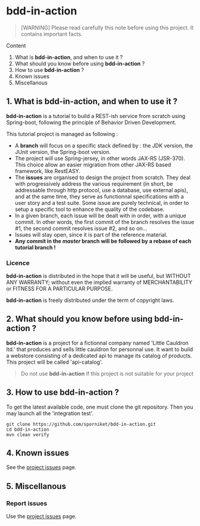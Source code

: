 # bdd-in-action

> [WARNING] Please read carefully this note before using this project. It contains important facts.

Content

1. What is **bdd-in-action**, and when to use it ?
2. What should you know before using **bdd-in-action** ?
3. How to use **bdd-in-action** ?
4. Known issues
5. Miscellanous

## 1. What is **bdd-in-action**, and when to use it ?

**bdd-in-action** is a tutorial to build a REST-ish service from scratch using Spring-boot, following the principle of Behavior Driven Development.

This tutorial project is managed as following :

* A **branch** will focus on a specific stack defined by : the JDK version, the JUnit version, the Spring-boot version.
* The project will use Spring-jersey, in other words JAX-RS (JSR-370). This choice allow an easier migration from other JAX-RS based framework, like RestEASY.
* The **issues** are organised to design the project from scratch. They deal with progressively address the various requirement (in short, be addressable through http protocol, use a database, use external apis), and at the same time, they serve as functionnal specifications with a user story and a test suite. Some issue are purely technical, in order to setup a specific tool to enhance the quality of the codebase.
* In a given branch, each issue will be dealt with in order, with a unique commit. In other words, the first commit of the branch resolves the issue #1, the second commit resolves issue #2, and so on...
* Issues will stay open, since it is part of the reference material.
* **Any commit in the _master_ branch will be followed by a rebase of each tutorial branch !**

### Licence

**bdd-in-action** is distributed in the hope that it will be useful, but WITHOUT ANY WARRANTY; without
 even the implied warranty of MERCHANTABILITY or FITNESS FOR A PARTICULAR PURPOSE.

**bdd-in-action** is freely distributed under the term of copyright laws.

## 2. What should you know before using **bdd-in-action** ?

**bdd-in-action** is a project for a fictionnal company named 'Little Cauldron ltd.' that produces and sells little cauldron for personnal use. It want to build a webstore consisting of a dedicated api to manage its catalog of products. This project will be called 'api-catalog'.

> Do not use **bdd-in-action** if this project is not suitable for your project

## 3. How to use **bdd-in-action** ?

To get the latest available code, one must clone the git repository. Then you may launch all the 'integration test'.

	git clone https://github.com/sporniket/bdd-in-action.git
	cd bdd-in-action
	mvn clean verify

## 4. Known issues
See the [project issues](https://github.com/sporniket/bdd-in-action/issues) page.

## 5. Miscellanous

### Report issues
Use the [project issues](https://github.com/sporniket/bdd-in-action/issues) page.
